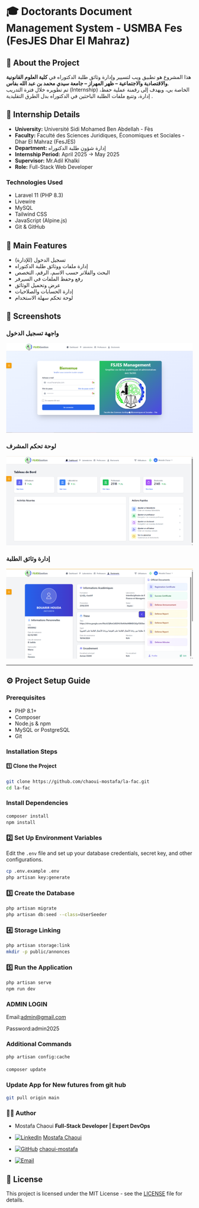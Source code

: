 # 🎓 Doctorants Document Management System - USMBA Fes (FesJES Dhar El Mahraz)

## 📌 About the Project
هذا المشروع هو تطبيق ويب لتسيير وإدارة وثائق طلبة الدكتوراه في **كلية العلوم القانونية والاقتصادية والاجتماعية – ظهر المهراز – جامعة سيدي محمد بن عبد الله بفاس**.  
تم تطويره خلال فترة التدريب (Internship) الخاصة بي، ويهدف إلى رقمنة عملية حفظ، إدارة، وتتبع ملفات الطلبة الباحثين في الدكتوراه بدل الطرق التقليدية .

## 🏢 Internship Details
- **University:** Université Sidi Mohamed Ben Abdellah - Fès  
- **Faculty:** Faculté des Sciences Juridiques, Économiques et Sociales - Dhar El Mahraz (FesJES)  
- **Department:** إدارة شؤون طلبة الدكتوراه  
- **Internship Period:** April 2025 → May 2025  
- **Supervisor:** Mr.Adil Khalki  
- **Role:** Full-Stack Web Developer  

### **Technologies Used**
- Laravel 11 (PHP 8.3)
- Livewire
- MySQL
- Tailwind CSS
- JavaScript (Alpine.js)
- Git & GitHub

## 🎯 Main Features
- تسجيل الدخول (للإدارة)
- إدارة ملفات ووثائق طلبة الدكتوراه
- البحث والفلاتر حسب الاسم، الرقم، التخصص
- رفع وحفظ الملفات في السيرفر
- عرض وتحميل الوثائق
- إدارة الحسابات والصلاحيات
- لوحة تحكم سهلة الاستخدام

## 📸 Screenshots

### واجهة تسجيل الدخول
![Login Page](screenshots/login.png)

### لوحة تحكم المشرف
![Admin Dashboard](screenshots/dashboard.png)

### إدارة وثائق الطلبة
![Documents Management](screenshots/documents.png)

---

## ⚙️ Project Setup Guide

### Prerequisites
* PHP 8.1+
* Composer
* Node.js & npm
* MySQL or PostgreSQL
* Git

### Installation Steps

#### 1️⃣ Clone the Project
```bash
git clone https://github.com/chaoui-mostafa/la-fac.git
cd la-fac
```
###  Install Dependencies
```bash
composer install
npm install
```

### 2️⃣ Set Up Environment Variables
Edit the `.env` file and set up your database credentials, secret key, and other configurations.
```bash
cp .env.example .env
php artisan key:generate

```

### 3️⃣ Create the Database
```bash
php artisan migrate
php artisan db:seed --class=UserSeeder

```
### 4️⃣  Storage Linking
```bash
php artisan storage:link
mkdir -p public/annonces
```
### 5️⃣ Run the Application
```bash
php artisan serve
npm run dev
```
### ADMIN LOGIN
Email:admin@gmail.com

Password:admin2025
### Additional Commands
```bash
php artisan config:cache

composer update
```

### Update App for New futures from git hub
```bash
git pull origin main
```
### 🧑‍💻 Author
- Mostafa Chaoui
**Full-Stack Developer | Expert DevOps**

- [![LinkedIn](https://img.shields.io/badge/LinkedIn-0077B5?style=flat&logo=linkedin&logoColor=white)](https://www.linkedin.com/in/mostafa-chaoui/) [Mostafa Chaoui](https://www.linkedin.com/in/mostafa-chaoui/)
- [![GitHub](https://img.shields.io/badge/GitHub-181717?style=flat&logo=github&logoColor=white)](https://github.com/chaoui-mostafa) [chaoui-mostafa](https://github.com/chaoui-mostafa)
- [![Email](https://img.shields.io/badge/Email-chaoui.mostafa@gmail.com-D14836?style=flat&logo=gmail&logoColor=white)](mailto:chaoui.mostafa@gmail.com)







## 📝 License
This project is licensed under the MIT License - see the [LICENSE](LICENSE) file for details.




